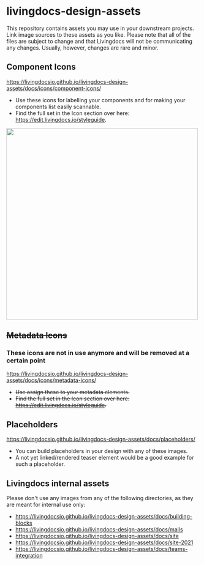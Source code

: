 # livingdocs-design-assets

This repository contains assets you may use in your downstream projects.
Link image sources to these assets as you like.
Please note that all of the files are subject to change and that Livingdocs will not be communicating any changes. Usually, however, changes are rare and minor.

## Component Icons
https://livingdocsio.github.io/livingdocs-design-assets/docs/icons/component-icons/
- Use these icons for labelling your components and for making your components list easily scannable.
- Find the full set in the Icon section over here: https://edit.livingdocs.io/styleguide.

<img src="https://user-images.githubusercontent.com/36032868/141268530-37d81061-9de9-4f98-9e40-6fec0228ba17.png" width="500px">


## ~~Metadata Icons~~
### These icons are not in use anymore and will be removed at a certain point
https://livingdocsio.github.io/livingdocs-design-assets/docs/icons/metadata-icons/
- ~~Use assign these to your metadata elements.~~
- ~~Find the full set in the Icon section over here: https://edit.livingdocs.io/styleguide.~~

## Placeholders
https://livingdocsio.github.io/livingdocs-design-assets/docs/placeholders/
- You can build placeholders in your design with any of these images.
- A not yet linked/rendered teaser element would be a good example for such a placeholder.

## Livingdocs internal assets
Please don't use any images from any of the following directories, as they are meant for internal use only:
- https://livingdocsio.github.io/livingdocs-design-assets/docs/building-blocks
- https://livingdocsio.github.io/livingdocs-design-assets/docs/mails
- https://livingdocsio.github.io/livingdocs-design-assets/docs/site
- https://livingdocsio.github.io/livingdocs-design-assets/docs/site-2021
- https://livingdocsio.github.io/livingdocs-design-assets/docs/teams-integration
